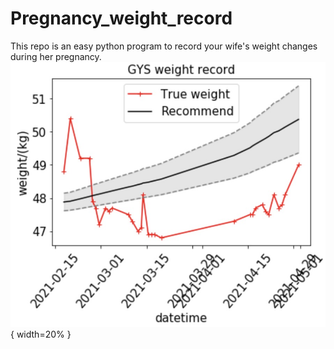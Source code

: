 # Pregnancy_weight_record
This repo is an easy python program to record your wife's weight changes during her pregnancy.
![weight_demo](./weight_demo.jpg){ width=20% }
